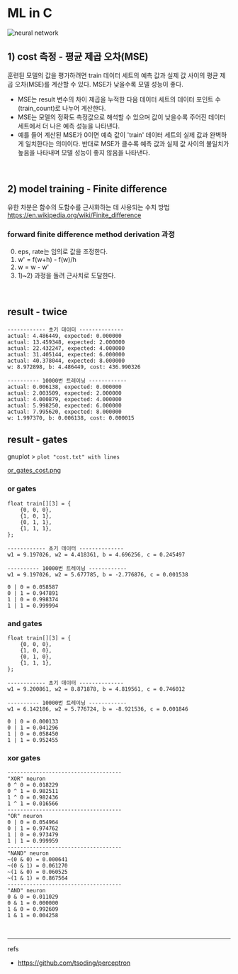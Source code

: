 # ML in C

![neural network](https://acsicorp.com/wp-content/uploads/2020/04/comparision.png)

## 1) cost 측정 - 평균 제곱 오차(MSE)
훈련된 모델의 값을 평가하려면 train 데이터 세트의 예측 값과 실제 값 사이의 평균 제곱 오차(MSE)를 계산할 수 있다. MSE가 낮을수록 모델 성능이 좋다.
- MSE는 result 변수의 차이 제곱을 누적한 다음 데이터 세트의 데이터 포인트 수(train_count)로 나누어 계산한다.
- MSE는 모델의 정확도 측정값으로 해석할 수 있으며 값이 낮을수록 주어진 데이터 세트에서 더 나은 예측 성능을 나타낸다.
- 예를 들어 계산된 MSE가 0이면 예측 값이 'train' 데이터 세트의 실제 값과 완벽하게 일치한다는 의미이다. 반대로 MSE가 클수록 예측 값과 실제 값 사이의 불일치가 높음을 나타내며 모델 성능이 좋지 않음을 나타낸다.


</br>

## 2) model training - Finite difference
유한 차분은 함수의 도함수를 근사화하는 데 사용되는 수치 방법 
https://en.wikipedia.org/wiki/Finite_difference

### forward finite difference method derivation 과정
0. eps, rate는 임의로 값을 조정한다.
1. w' = f(w+h) - f(w)/h 
2. w = w - w'
3. 1)~2) 과정을 돌려 근사치로 도달한다.

</br>

## result - twice

``` 
------------ 초기 데이터 --------------
actual: 4.486449, expected: 0.000000
actual: 13.459348, expected: 2.000000
actual: 22.432247, expected: 4.000000
actual: 31.405144, expected: 6.000000
actual: 40.378044, expected: 8.000000
w: 8.972898, b: 4.486449, cost: 436.990326

---------- 10000번 트레이닝 ------------
actual: 0.006138, expected: 0.000000
actual: 2.003509, expected: 2.000000
actual: 4.000879, expected: 4.000000
actual: 5.998250, expected: 6.000000
actual: 7.995620, expected: 8.000000
w: 1.997370, b: 0.006138, cost: 0.000015
```

## result - gates
gnuplot > `plot "cost.txt" with lines` 

[or_gates_cost.png](https://github.com/loosie/code_playground/tree/master/c/ml/or_gates_cost.png) 

### or gates
```
float train[][3] = {
    {0, 0, 0},
    {1, 0, 1},
    {0, 1, 1},
    {1, 1, 1},
};

------------ 초기 데이터 --------------
w1 = 9.197026, w2 = 4.418361, b = 4.696256, c = 0.245497

---------- 10000번 트레이닝 ------------
w1 = 9.197026, w2 = 5.677785, b = -2.776876, c = 0.001538

0 | 0 = 0.058587
0 | 1 = 0.947891
1 | 0 = 0.998374
1 | 1 = 0.999994
```

### and gates
```
float train[][3] = {
    {0, 0, 0},
    {1, 0, 0},
    {0, 1, 0},
    {1, 1, 1},
};

------------ 초기 데이터 --------------
w1 = 9.200861, w2 = 8.871878, b = 4.819561, c = 0.746012

---------- 10000번 트레이닝 ------------
w1 = 6.142186, w2 = 5.776724, b = -8.921536, c = 0.001846

0 | 0 = 0.000133
0 | 1 = 0.041296
1 | 0 = 0.058450
1 | 1 = 0.952455
```

### xor gates

```
------------------------------------
"XOR" neuron
0 ^ 0 = 0.018229
0 ^ 1 = 0.982511
1 ^ 0 = 0.982436
1 ^ 1 = 0.016566
------------------------------------
"OR" neuron
0 | 0 = 0.054964
0 | 1 = 0.974762
1 | 0 = 0.973479
1 | 1 = 0.999959
------------------------------------
"NAND" neuron
~(0 & 0) = 0.000641
~(0 & 1) = 0.061270
~(1 & 0) = 0.060525
~(1 & 1) = 0.867564
------------------------------------
"AND" neuron
0 & 0 = 0.011029
0 & 1 = 0.000000
1 & 0 = 0.992609
1 & 1 = 0.004258
```

</br>

---
refs 
- https://github.com/tsoding/perceptron